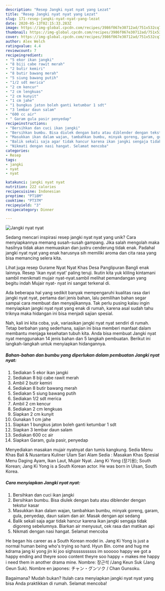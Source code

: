 ```yaml
---
description: "Resep Jangki nyat nyat yang Lezat"
title: "Resep Jangki nyat nyat yang Lezat"
slug: 171-resep-jangki-nyat-nyat-yang-lezat
date: 2020-05-13T02:15:33.283Z
image: https://img-global.cpcdn.com/recipes/3986f067e30712ad/751x532cq70/jangki-nyat-nyat-foto-resep-utama.jpg
thumbnail: https://img-global.cpcdn.com/recipes/3986f067e30712ad/751x532cq70/jangki-nyat-nyat-foto-resep-utama.jpg
cover: https://img-global.cpcdn.com/recipes/3986f067e30712ad/751x532cq70/jangki-nyat-nyat-foto-resep-utama.jpg
author: Alex Welch
ratingvalue: 4.4
reviewcount: 7
recipeingredient:
- "5 ekor ikan jangki"
- "8 biji cabe rawit merah"
- "2 butir kemiri"
- "8 butir bawang merah"
- "5 siung bawang putih"
- "1/2 sdt merica"
- "2 cm kencur"
- "2 cm lengkuas"
- "2 cm kunyit"
- "1 cm jahe"
- "1 bungkus jaton boleh ganti ketumbar 1 sdt"
- "3 lembar daun salam"
- "600 cc air"
- " Garam gula pasir penyedap"
recipeinstructions:
- "Bersihkan dan cuci ikan jangki"
- "Bersihkan bumbu. Bisa diulek dengan batu atau diblender dengan tekstur kasar"
- "Masukkan ikan dalam wajan, tambahkan bumbu, minyak goreng, garam, gula, penyedap, daun salam dan air. Masak dengan api sedang"
- "Balik sekali saja agar tidak hancur karena ikan jangki sengaja tidak digoreng sebelumnya. Biarkan air menyusut, cek rasa dan matikan api"
- "Nikmati dengan nasi hangat. Selamat mencoba"
categories:
- Resep
tags:
- jangki
- nyat
- nyat

katakunci: jangki nyat nyat 
nutrition: 222 calories
recipecuisine: Indonesian
preptime: "PT18M"
cooktime: "PT37M"
recipeyield: "3"
recipecategory: Dinner

---
```



![Jangki nyat nyat](https://img-global.cpcdn.com/recipes/3986f067e30712ad/751x532cq70/jangki-nyat-nyat-foto-resep-utama.jpg)

Sedang mencari inspirasi resep jangki nyat nyat yang unik? Cara menyiapkannya memang susah-susah gampang. Jika salah mengolah maka hasilnya tidak akan memuaskan dan justru cenderung tidak enak. Padahal jangki nyat nyat yang enak harusnya sih memiliki aroma dan cita rasa yang bisa memancing selera kita.

Lihat juga resep Gurame Nyat Nyat Khas Desa Panglipuran Bangli enak lainnya. Resep &#39;ikan nyat nyat&#39; paling teruji. Ikutin kita yuk kliling kintamani sambil menikmati mujair nyat-nyat.sambil melihat pemandangan yang begitu indah Mujair nyat- nyat ini sangat terkenal di.

Ada beberapa hal yang sedikit banyak mempengaruhi kualitas rasa dari jangki nyat nyat, pertama dari jenis bahan, lalu pemilihan bahan segar sampai cara membuat dan menyajikannya. Tak perlu pusing kalau ingin menyiapkan jangki nyat nyat yang enak di rumah, karena asal sudah tahu triknya maka hidangan ini bisa menjadi sajian spesial.


Nah, kali ini kita coba, yuk, variasikan jangki nyat nyat sendiri di rumah. Tetap berbahan yang sederhana, sajian ini bisa memberi manfaat dalam membantu menjaga kesehatan tubuh kita. Anda bisa membuat Jangki nyat nyat menggunakan 14 jenis bahan dan 5 langkah pembuatan. Berikut ini langkah-langkah untuk menyiapkan hidangannya.

<!--inarticleads1-->

##### Bahan-bahan dan bumbu yang diperlukan dalam pembuatan Jangki nyat nyat:

1. Sediakan 5 ekor ikan jangki
1. Sediakan 8 biji cabe rawit merah
1. Ambil 2 butir kemiri
1. Sediakan 8 butir bawang merah
1. Sediakan 5 siung bawang putih
1. Sediakan 1/2 sdt merica
1. Ambil 2 cm kencur
1. Sediakan 2 cm lengkuas
1. Siapkan 2 cm kunyit
1. Gunakan 1 cm jahe
1. Siapkan 1 bungkus jaton boleh ganti ketumbar 1 sdt
1. Siapkan 3 lembar daun salam
1. Sediakan 600 cc air
1. Siapkan  Garam, gula pasir, penyedap


Menyediakan masakan mujair nyatnyat dan tumis kangkung. Sedia Menu Khas Bali &amp; Nusantara Kuliner Ulam Sari Alam Sedia : Masakan Khas Spesial Menu Daging Ayam, Ikan Laut, Mujair Nyat. Jang Ki Yong (장기용); South Korean; Jang Ki Yong is a South Korean actor. He was born in Ulsan, South Korea. 

<!--inarticleads2-->

##### Cara menyiapkan Jangki nyat nyat:

1. Bersihkan dan cuci ikan jangki
1. Bersihkan bumbu. Bisa diulek dengan batu atau diblender dengan tekstur kasar
1. Masukkan ikan dalam wajan, tambahkan bumbu, minyak goreng, garam, gula, penyedap, daun salam dan air. Masak dengan api sedang
1. Balik sekali saja agar tidak hancur karena ikan jangki sengaja tidak digoreng sebelumnya. Biarkan air menyusut, cek rasa dan matikan api
1. Nikmati dengan nasi hangat. Selamat mencoba


He began his career as a South Korean model in. Jang Ki Yong is just a normal human being who&#39;s trying so hard. Hyun Bin. come and hug me kdrama jang ki yong jin ki joo sighssssssssss im sooooo happy we got a happy ending and theyre sooo content theyre soo happy = makes me happy i need them in another drama mine. Nombre: 장근석 /Jang Keun Suk (Jang Geun Suk). Nombre en japones: チャン・グンソク / Chan Gunsoku. 

Bagaimana? Mudah bukan? Itulah cara menyiapkan jangki nyat nyat yang bisa Anda praktikkan di rumah. Selamat mencoba!
